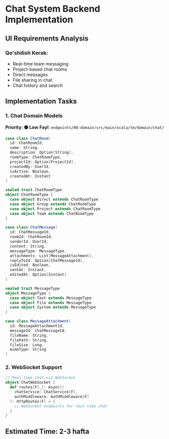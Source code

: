 # Chat System Backend Implementation

## UI Requirements Analysis

### Qo'shilish Kerak:
- Real-time team messaging
- Project-based chat rooms
- Direct messages
- File sharing in chat
- Chat history and search

## Implementation Tasks

### 1. Chat Domain Models
**Priority: 🟢 Low**
**Fayl**: `endpoints/00-domain/src/main/scala/tm/domain/chat/`

```scala
case class ChatRoom(
  id: ChatRoomId,
  name: String,
  description: Option[String],
  roomType: ChatRoomType,
  projectId: Option[ProjectId],
  createdBy: UserId,
  isActive: Boolean,
  createdAt: Instant
)

sealed trait ChatRoomType
object ChatRoomType {
  case object Direct extends ChatRoomType
  case object Group extends ChatRoomType
  case object Project extends ChatRoomType
  case object Team extends ChatRoomType
}

case class ChatMessage(
  id: ChatMessageId,
  roomId: ChatRoomId,
  senderId: UserId,
  content: String,
  messageType: MessageType,
  attachments: List[MessageAttachment],
  replyToId: Option[ChatMessageId],
  isEdited: Boolean,
  sentAt: Instant,
  editedAt: Option[Instant]
)

sealed trait MessageType
object MessageType {
  case object Text extends MessageType
  case object File extends MessageType
  case object System extends MessageType
}

case class MessageAttachment(
  id: MessageAttachmentId,
  messageId: ChatMessageId,
  fileName: String,
  filePath: String,
  fileSize: Long,
  mimeType: String
)
```

### 2. WebSocket Support
```scala
// Real-time chat via WebSocket
object ChatWebSocket {
  def routes[F[_]: Async](
    chatService: ChatService[F],
    authMiddleware: AuthMiddleware[F]
  ): HttpRoutes[F] = {
    // WebSocket endpoints for real-time chat
  }
}
```

## Estimated Time: 2-3 hafta